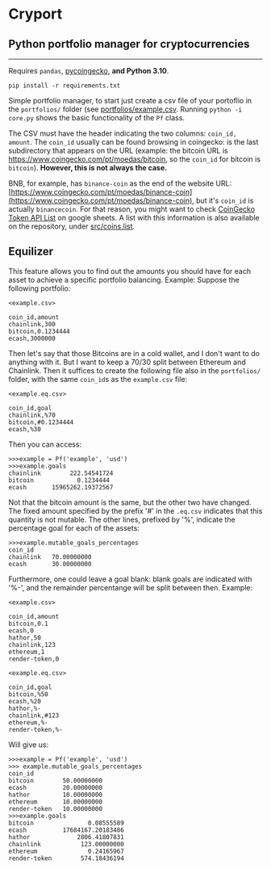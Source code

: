 # Cryport
## Python portfolio manager for cryptocurrencies
---
Requires `pandas`, [pycoingecko](https://github.com/man-c/pycoingecko), **and Python 3.10**.

`pip install -r requirements.txt`

Simple portfolio manager, to start just create a csv file of your portoflio in the `portfolios/` folder (see [portfolios/example.csv](https://github.com/chedieck/cryport/blob/master/portfolios/example.csv). Running `python -i core.py` shows the basic functionality of the `Pf` class.

The CSV must have the header indicating the two columns: `coin_id, amount`. The `coin_id` usually can be found browsing in coingecko: is the last subdirectory that appears on the URL (example: the bitcoin URL is https://www.coingecko.com/pt/moedas/bitcoin, so the `coin_id` for bitcoin is `bitcoin`). **However, this is not always the case.**

 BNB, for example, has `binance-coin` as the end of the website URL: [https://www.coingecko.com/pt/moedas/binance-coin](https://www.coingecko.com/pt/moedas/binance-coin), but it's `coin_id` is actually `binancecoin`. For that reason, you might want to check [CoinGecko Token API List](https://docs.google.com/spreadsheets/d/1wTTuxXt8n9q7C4NDXqQpI3wpKu1_5bGVmP9Xz0XGSyU/edit#gid=0) on google sheets. A list with this information is also available on the repository, under [src/coins.list](https://github.com/chedieck/cryport/blob/master/src/coins.list).

Equilizer
---------

This feature allows you to find out the amounts you should have for each asset to achieve a specific portfolio balancing. Example: Suppose the following portfolio:
```
<example.csv>

coin_id,amount
chainlink,300
bitcoin,0.1234444
ecash,3000000
```

Then let's say that those Bitcoins are in a cold wallet, and I don't want to do anything with it. But I want to keep a 70/30 split between Ethereum and Chainlink. Then it suffices to create the following file also in the `portfolios/` folder, with the same `coin_id`s as the `example.csv` file:
```
<example.eq.csv>

coin_id,goal
chainlink,%70
bitcoin,#0.1234444
ecash,%30
```

Then you can access: 
```
>>>example = Pf('example', 'usd')
>>>example.goals
chainlink        222.54541724
bitcoin            0.1234444
ecash       15965262.19372567
```

Not that the bitcoin amount is  the same, but the other two have changed. The fixed amount specified by the prefix '#' in the `.eq.csv` indicates that this quantity is not mutable. The other lines, prefixed by '%', indicate the percentage goal for each of the assets:

```
>>>example.mutable_goals_percentages
coin_id
chainlink   70.00000000
ecash       30.00000000
```

Furthermore, one could leave a goal blank: blank goals are indicated with '%-', and the remainder percentange will be split between then. Example:

```
<example.csv>

coin_id,amount
bitcoin,0.1
ecash,0
hathor,50
chainlink,123
ethereum,1
render-token,0
```
```
<example.eq.csv>

coin_id,goal
bitcoin,%50
ecash,%20
hathor,%-
chainlink,#123
ethereum,%-
render-token,%-
```

Will give us:
```
>>>example = Pf('example', 'usd')
>>> example.mutable_goals_percentages
coin_id
bitcoin        50.00000000
ecash          20.00000000
hathor         10.00000000
ethereum       10.00000000
render-token   10.00000000
>>>example.goals
bitcoin               0.08555589
ecash          17684167.20183486
hathor             2806.41807831
chainlink           123.00000000
ethereum              0.24165967
render-token        574.18436194
